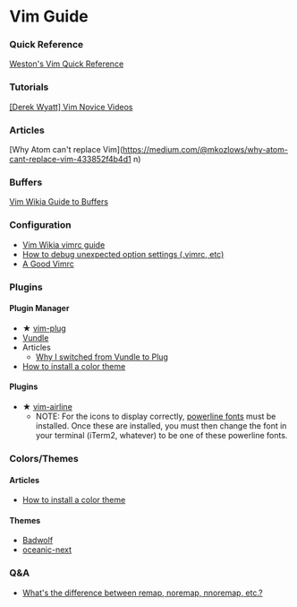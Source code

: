 # Vim Guide
### Quick Reference
[Weston's Vim Quick Reference](https://github.com/wwselleck/weston-guides/blob/master/vim/quick-reference.md)

### Tutorials
[[Derek Wyatt] Vim Novice Videos](http://derekwyatt.org/vim/tutorials/novice/)
### Articles
[Why Atom can't replace Vim](https://medium.com/@mkozlows/why-atom-cant-replace-vim-433852f4b4d1 n)

### Buffers
[Vim Wikia Guide to Buffers](http://vim.wikia.com/wiki/Buffers)
### Configuration
+ [Vim Wikia vimrc guide](http://vim.wikia.com/wiki/Open_vimrc_file)
+ [How to debug unexpected option settings (.vimrc, etc)](http://vim.wikia.com/wiki/Debug_unexpected_option_settings)
+ [A Good Vimrc](http://dougblack.io/words/a-good-vimrc.html)

### Plugins
#### Plugin Manager
+ ★ [vim-plug](https://github.com/junegunn/vim-plug#installation)
+ [Vundle](https://github.com/VundleVim/Vundle.vim)
+ Articles
	+ [Why I switched from Vundle to Plug](https://jordaneldredge.com/blog/why-i-switched-from-vundle-to-plug/)
+ [How to install a color theme](http://www.mkyong.com/linux/how-to-install-a-vim-color-scheme/)

#### Plugins
+ ★ [vim-airline](https://github.com/vim-airline/vim-airline)
	+ NOTE: For the icons to display correctly, [powerline fonts](https://github.com/powerline/fonts) must be installed. Once these are installed, you must then change the font in your terminal (iTerm2, whatever) to be one of these powerline fonts. 


### Colors/Themes
#### Articles
+ [How to install a color theme](http://www.mkyong.com/linux/how-to-install-a-vim-color-scheme/)

#### Themes
+ [Badwolf](https://github.com/sjl/badwolf/)
+ [oceanic-next](https://github.com/mhartington/oceanic-next)


### Q&A
+ [What's the difference between remap, noremap, nnoremap, etc.?](http://stackoverflow.com/questions/3776117/what-is-the-difference-between-the-remap-noremap-nnoremap-and-vnoremap-mapping)

